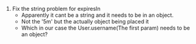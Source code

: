 1. Fix the string problem for expiresIn
    - Apparently it cant be a string and it needs to be in an object.
    - Not the '5m' but the actually object being placed it
    - Which in our case the User.username(The first param) needs to be an object?


